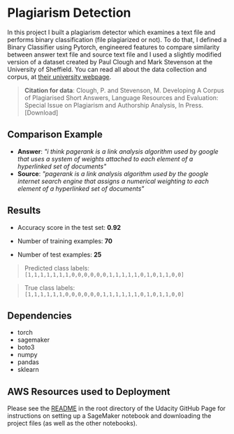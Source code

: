 # Plagiarism Detection

In this project I built a plagiarism detector which examines a text file and 
performs binary classification (file plagiarized or not). To do that, I defined 
a Binary Classifier using Pytorch, engineered features to compare similarity
between answer text file and source text file and I used a slightly modified
version of a dataset created by Paul Clough and Mark Stevenson at the 
University of Sheffield. You can read all about the data collection and corpus, 
at [their university webpage](https://ir.shef.ac.uk/cloughie/resources/plagiarism_corpus.html). 

> **Citation for data**: Clough, P. and Stevenson, M. Developing A Corpus of Plagiarised Short Answers, Language Resources and Evaluation: Special Issue on Plagiarism and Authorship Analysis, In Press. [Download]

## Comparison Example

- **Answer**: _"i think pagerank is a link analysis algorithm used by google that uses a system of weights attached to each element of a hyperlinked set of documents"_
- **Source**: _"pagerank is a link analysis algorithm used by the google internet search engine that assigns a numerical weighting to each element of a hyperlinked set of documents"_

## Results

* Accuracy score in the test set: **0.92**

* Number of training examples: **70**

* Number of test examples: **25**

> Predicted class labels: `[1,1,1,1,1,1,1,0,0,0,0,0,0,1,1,1,1,1,0,1,0,1,1,0,0]`

> True class labels: `[1,1,1,1,1,1,0,0,0,0,0,0,1,1,1,1,1,1,0,1,0,1,1,0,0]`

## Dependencies

- torch
- sagemaker
- boto3
- numpy
- pandas
- sklearn

## AWS Resources used to Deployment

Please see the [README](https://github.com/udacity/ML_SageMaker_Studies/tree/master/Project_Plagiarism_Detection) 
in the root directory of the Udacity GitHub Page for instructions on setting up a SageMaker 
notebook and downloading the project files (as well as the other notebooks).